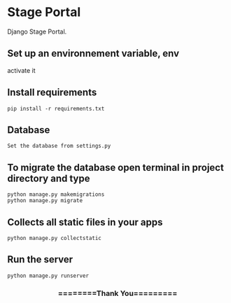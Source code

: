 # Stage Portal
Django Stage Portal.       

## Set up an environnement variable, env
activate it

## Install requirements

```
pip install -r requirements.txt
```
## Database

```
Set the database from settings.py
```

## To migrate the database open terminal in project directory and type
```
python manage.py makemigrations
python manage.py migrate
```

## Collects all static files in your apps

```
python manage.py collectstatic
```

## Run the server
```
python manage.py runserver
```


<div align="center">
    <h3>========Thank You=========</h3>
</div>

